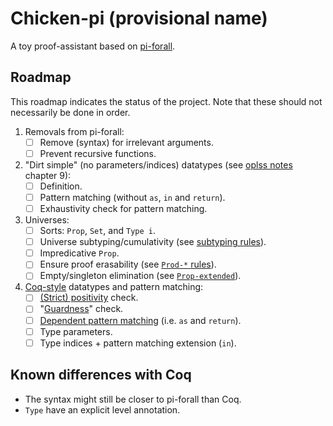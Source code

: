 # Chicken-pi (provisional name)

A toy proof-assistant based on
[pi-forall](https://github.com/sweirich/pi-forall).

## Roadmap

This roadmap indicates the status of the project.
Note that these should not necessarily be done in order.

1. Removals from pi-forall:
   - [ ] Remove (syntax) for irrelevant arguments.
   - [ ] Prevent recursive functions.
2. "Dirt simple" (no parameters/indices) datatypes (see [oplss notes](https://github.com/sweirich/pi-forall/blob/2023/doc/oplss.pdf) chapter 9):
   - [ ] Definition.
   - [ ] Pattern matching (without `as`, `in` and `return`).
   - [ ] Exhaustivity check for pattern matching.
3. Universes:
   - [ ] Sorts: `Prop`, `Set`, and `Type i`.
   - [ ] Universe subtyping/cumulativity (see [subtyping rules](https://coq.inria.fr/doc/V8.19.0/refman/language/cic.html#subtyping-rules)).
   - [ ] Impredicative `Prop`.
   - [ ] Ensure proof erasability (see [`Prod-*` rules](https://coq.inria.fr/doc/V8.19.0/refman/language/cic.html#id6)).
   - [ ] Empty/singleton elimination (see [`Prop-extended`](https://coq.inria.fr/doc/V8.19.0/refman/language/core/inductive.html)).
4. [Coq-style](https://coq.inria.fr/doc/V8.19.0/refman/language/core/inductive.html)
   datatypes and pattern matching:
   - [ ] [(Strict) positivity](https://coq.inria.fr/doc/V8.19.0/refman/language/core/inductive.html) check.
   - [ ] "[Guardness](https://link.springer.com/chapter/10.1007/3-540-60579-7_3)" check.
   - [ ] [Dependent pattern matching](https://coq.inria.fr/doc/V8.19.0/refman/language/core/inductive.html#the-match-with-end-construction) (i.e. `as` and `return`).
   - [ ] Type parameters.
   - [ ] Type indices + pattern matching extension (`in`).

## Known differences with Coq

- The syntax might still be closer to pi-forall than Coq.
- `Type` have an explicit level annotation.
